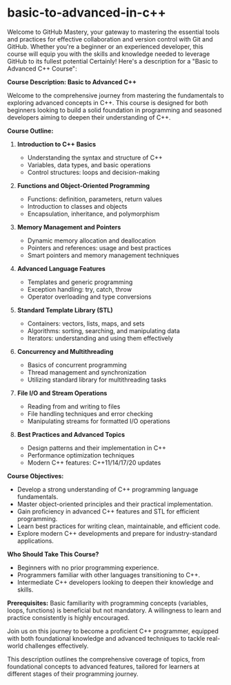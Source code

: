 # basic-to-advanced-in-c++
Welcome to GitHub Mastery, your gateway to mastering the essential tools and practices for effective collaboration and version control with Git and GitHub. Whether you're a beginner or an experienced developer, this course will equip you with the skills and knowledge needed to leverage GitHub to its fullest potential
Certainly! Here's a description for a "Basic to Advanced C++ Course":

**Course Description: Basic to Advanced C++**

Welcome to the comprehensive journey from mastering the fundamentals to exploring advanced concepts in C++. This course is designed for both beginners looking to build a solid foundation in programming and seasoned developers aiming to deepen their understanding of C++.

**Course Outline:**

1. **Introduction to C++ Basics**
   - Understanding the syntax and structure of C++
   - Variables, data types, and basic operations
   - Control structures: loops and decision-making

2. **Functions and Object-Oriented Programming**
   - Functions: definition, parameters, return values
   - Introduction to classes and objects
   - Encapsulation, inheritance, and polymorphism

3. **Memory Management and Pointers**
   - Dynamic memory allocation and deallocation
   - Pointers and references: usage and best practices
   - Smart pointers and memory management techniques

4. **Advanced Language Features**
   - Templates and generic programming
   - Exception handling: try, catch, throw
   - Operator overloading and type conversions

5. **Standard Template Library (STL)**
   - Containers: vectors, lists, maps, and sets
   - Algorithms: sorting, searching, and manipulating data
   - Iterators: understanding and using them effectively

6. **Concurrency and Multithreading**
   - Basics of concurrent programming
   - Thread management and synchronization
   - Utilizing standard library for multithreading tasks

7. **File I/O and Stream Operations**
   - Reading from and writing to files
   - File handling techniques and error checking
   - Manipulating streams for formatted I/O operations

8. **Best Practices and Advanced Topics**
   - Design patterns and their implementation in C++
   - Performance optimization techniques
   - Modern C++ features: C++11/14/17/20 updates

**Course Objectives:**
- Develop a strong understanding of C++ programming language fundamentals.
- Master object-oriented principles and their practical implementation.
- Gain proficiency in advanced C++ features and STL for efficient programming.
- Learn best practices for writing clean, maintainable, and efficient code.
- Explore modern C++ developments and prepare for industry-standard applications.

**Who Should Take This Course?**
- Beginners with no prior programming experience.
- Programmers familiar with other languages transitioning to C++.
- Intermediate C++ developers looking to deepen their knowledge and skills.

**Prerequisites:**
Basic familiarity with programming concepts (variables, loops, functions) is beneficial but not mandatory. A willingness to learn and practice consistently is highly encouraged.

Join us on this journey to become a proficient C++ programmer, equipped with both foundational knowledge and advanced techniques to tackle real-world challenges effectively.

This description outlines the comprehensive coverage of topics, from foundational concepts to advanced features, tailored for learners at different stages of their programming journey.
